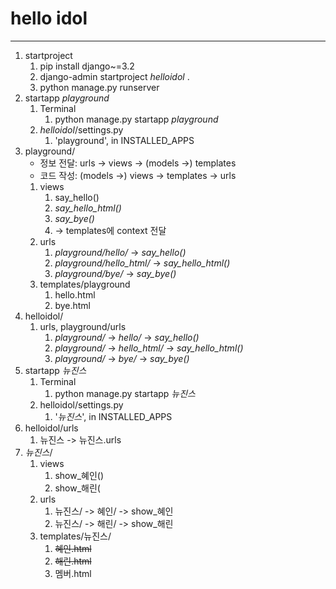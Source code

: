 # hello idol

---
1. startproject
   1. pip install django~=3.2
   2. django-admin startproject _helloidol_ .
   3. python manage.py runserver
2. startapp _playground_
   1. Terminal
      1. python manage.py startapp _playground_
   2. _helloidol_/settings.py
      1. 'playground', in INSTALLED_APPS
3. playground/
   - 정보 전달: urls -> views -> (models ->) templates
   - 코드 작성: (models ->) views -> templates -> urls
   1. views
      1. say_hello()
      2. _say_hello_html()_
      3. _say_bye()_
      4. -> templates에 context 전달
   2. urls
      1. _playground/hello/_ -> _say_hello()_
      2. _playground/hello_html/_ -> _say_hello_html()_
      3. _playground/bye/_ -> _say_bye()_
   3. templates/playground
      1. hello.html
      2. bye.html
4. helloidol/
   1. urls, playground/urls
      1. _playground/_ -> _hello/_ -> _say_hello()_
      1. _playground/_ -> _hello_html/_ -> _say_hello_html()_
      2. _playground/_ -> _bye/_ -> _say_bye()_
5. startapp _뉴진스_
   1. Terminal
      1. python manage.py startapp _뉴진스_
   2. helloidol/settings.py
      1. '_뉴진스_', in INSTALLED_APPS
6. helloidol/urls
   1. 뉴진스 -> 뉴진스.urls
7. _뉴진스_/
   1. views
      1. show_혜인()
      2. show_해린(
   2. urls
      1. 뉴진스/ -> 혜인/ -> show_혜인
      2. 뉴진스/ -> 해린/ -> show_해린
   3. templates/뉴진스/
      1. ~~혜인.html~~
      2. ~~해린.html~~
      3. 멤버.html
